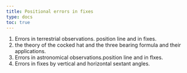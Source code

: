 ```yaml
---
title: Positional errors in fixes 
type: docs
toc: true
---
```

1. Errors in terrestrial observations. position line and in fixes. 
2. the theory of the cocked hat and the three bearing formula and their applications. 
3. Errors in astronomical observations.position line and in flxes.
4. Errors in fixes by vertical and horizontal sextant angles.
